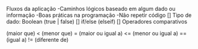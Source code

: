 Fluxos da aplicação
-Caminhos lógicos baseado em algum dado ou informação
-Boas práticas na programação
-Não repetir código
[] Tipo de dado: Boolean (true | false) 
[] if/else (elseif)
[] Operadores comparativos

(maior que)
< (menor que)
= (maior ou igual a)
<= (menor ou igual a)
== (igual a)
!= (diferente de)